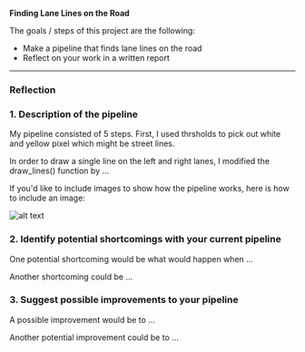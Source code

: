 **Finding Lane Lines on the Road**

The goals / steps of this project are the following:
* Make a pipeline that finds lane lines on the road
* Reflect on your work in a written report


[//]: # (Image References)

[image1]: ./examples/grayscale.jpg "Grayscale"

[imageWhite]: ./examples/whiteLine.jpg "White Lines"
[imageCanny]: ./examples/canny.jpg "Canny "
[imageCut]: ./examples/cut.jpg "Cute Picture"
[imageFinal]: ./examples/final.jpg "Final Image"

---

### Reflection

### 1. Description of the pipeline

My pipeline consisted of 5 steps. First, I used thrsholds to pick out white and yellow pixel which might be street lines.

In order to draw a single line on the left and right lanes, I modified the draw_lines() function by ...

If you'd like to include images to show how the pipeline works, here is how to include an image: 

![alt text][image1]


### 2. Identify potential shortcomings with your current pipeline


One potential shortcoming would be what would happen when ... 

Another shortcoming could be ...


### 3. Suggest possible improvements to your pipeline

A possible improvement would be to ...

Another potential improvement could be to ...
